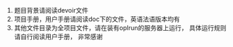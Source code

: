 1. 题目背景请阅读devoir文件
2. 项目手册，用户手册请阅读doc下的文件，英语法语版本均有
3. 其他文件目录为全项目文件，请在装有oplrun的服务器上运行， 具体运行规则请自行阅读用户手册， 非常感谢
